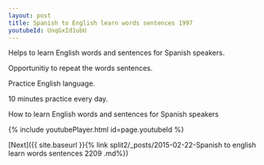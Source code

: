 ```yaml
---
layout: post
title: Spanish to English learn words sentences 1997 
youtubeId: UnqGxId1ubU
---
```

 
 
Helps to learn English words and sentences for Spanish speakers.

Opportunitiy to repeat the words sentences. 

Practice English language. 
 
10 minutes practice every day. 
 
How to learn English words and sentences for Spanish speakers 
 
{% include youtubePlayer.html id=page.youtubeId %}
 
 
[Next]({{ site.baseurl }}{% link  split2/_posts/2015-02-22-Spanish to english learn words sentences 2209 .md%})
 
